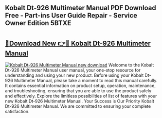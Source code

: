 ## Kobalt Dt-926 Multimeter Manual PDF Download Free - Part-ins User Guide Repair - Service Owner Edition 5BTXE

# <h2><a href="http://bc31273.oget.top/?id=Kobalt+Dt-926+Multimeter+Manual">🔗Download New 👉🔴 Kobalt Dt-926 Multimeter Manual</a></h2>

[![Kobalt Dt-926 Multimeter Manual new download](https://i.imgur.com/5g1atiW.png)](http://bc31273.oget.top/?id=Kobalt+Dt-926+Multimeter+Manual)
Welcome to the Kobalt Dt-926 Multimeter Manual user manual, your one-stop resource for understanding and using your new product. Before using your Kobalt Dt-926 Multimeter Manual, please take a moment to read this manual carefully. It contains essential information on product setup, operation, maintenance, and troubleshooting, ensuring that you are able to use the product safely and effectively. Explore the limitless possibilities of list of features with your new Kobalt Dt-926 Multimeter Manual. Your Success is Our Priority Kobalt Dt-926 Multimeter Manual. We are committed to ensuring your complete satisfaction.
